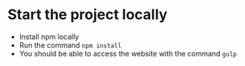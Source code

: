 # Start the project locally
- Install npm locally
- Run the command `npm install`
- You should be able to access the website with the command `gulp`

